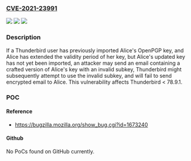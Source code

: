 ### [CVE-2021-23991](https://cve.mitre.org/cgi-bin/cvename.cgi?name=CVE-2021-23991)
![](https://img.shields.io/static/v1?label=Product&message=Thunderbird&color=blue)
![](https://img.shields.io/static/v1?label=Version&message=%3C%2078.9.1%20&color=brighgreen)
![](https://img.shields.io/static/v1?label=Vulnerability&message=An%20attacker%20may%20use%20Thunderbird's%20OpenPGP%20key%20refresh%20mechanism%20to%20poison%20an%20existing%20key&color=brighgreen)

### Description

If a Thunderbird user has previously imported Alice's OpenPGP key, and Alice has extended the validity period of her key, but Alice's updated key has not yet been imported, an attacker may send an email containing a crafted version of Alice's key with an invalid subkey, Thunderbird might subsequently attempt to use the invalid subkey, and will fail to send encrypted email to Alice. This vulnerability affects Thunderbird < 78.9.1.

### POC

#### Reference
- https://bugzilla.mozilla.org/show_bug.cgi?id=1673240

#### Github
No PoCs found on GitHub currently.

